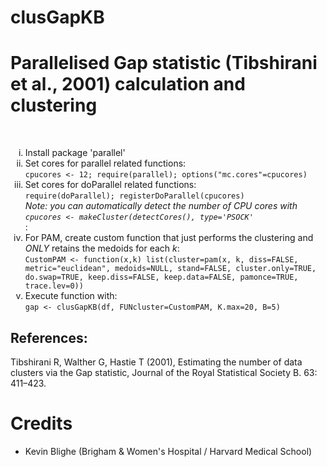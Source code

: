 # clusGapKB
<h1>Parallelised Gap statistic (Tibshirani et al., 2001) calculation and clustering</h1>
<br>
<ol type="i">
<li>Install package 'parallel'</li>
<li>Set cores for parallel related functions:
<br>
<code>cpucores <- 12; require(parallel); options("mc.cores"=cpucores)</code>
<br>
<li>Set cores for doParallel related functions:
<br>
<code>require(doParallel); registerDoParallel(cpucores)</code>
<br>
  <i>Note: you can automatically detect the number of CPU cores with <code>cpucores <- makeCluster(detectCores(), type='PSOCK'</code></i>
  <br>:
<li>For PAM, create custom function that just performs the clustering and <i>ONLY</i> retains the medoids for each <i>k</i>:
<br>
<code>CustomPAM <- function(x,k) list(cluster=pam(x, k, diss=FALSE, metric="euclidean", medoids=NULL, stand=FALSE, cluster.only=TRUE, do.swap=TRUE, keep.diss=FALSE, keep.data=FALSE, pamonce=TRUE, trace.lev=0))</code></li>
<li>Execute function with:<br>
<code>gap <- clusGapKB(df, FUNcluster=CustomPAM, K.max=20, B=5)</code>
<br>
</li>
</ol>
<h2>References:</h2>
Tibshirani R, Walther G, Hastie T (2001), Estimating the number of data clusters via the Gap statistic, Journal of the Royal Statistical Society B. 63: 411–423.

<h1>Credits</h1>
<ul>
  <li>Kevin Blighe (Brigham & Women's Hospital / Harvard Medical School)</li>
</ul>
